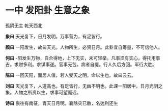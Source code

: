 # 一中 发阳卦 生意之象

孤阴无主 乾天西北

**象曰** 天光复下，日月发明。万事营为，有足皆行。

**颜曰** 一阳发生，故曰天光。人物所生，必资日月。此卦宜自筹量，不可信他人。

**何曰** -阳发生万物，自合得地，上下无实，未可轻举。凡事须有实心，得托用事吉。求财多利。求谋事遂。官事无苦。病者自瘥。行人久后方回。军行大胜。

**陈曰** 一回天阳，面居人值，若人受天之明，命以生也。故曰云云。

**刘曰** 天光复下，人道高也。有足皆行，无幽不明也。此课一阳居中，日月光明之象。人物之所资以生，求事可望而迟。

**诗曰** 恢往有南征，青天日月明。襄除灾已散，名达利还生
